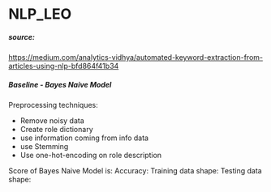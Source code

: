 # NLP_LEO
##### source:
https://medium.com/analytics-vidhya/automated-keyword-extraction-from-articles-using-nlp-bfd864f41b34

##### Baseline - Bayes Naive Model 
Preprocessing techniques:
- Remove noisy data
- Create role dictionary
- use information coming from info data
- use Stemming
- Use one-hot-encoding on role description

Score of Bayes Naive Model is:
Accuracy:
Training data shape:
Testing data shape:

